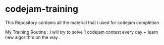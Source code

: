 # codejam-training

This Repository contains all the material that i used for codejam completion

My Training Routine :
I will try to solve 1 codejam contest every day + learn new algorithm on the way .
